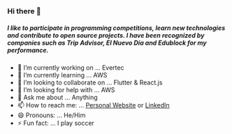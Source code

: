 ### Hi there 👋
##### I like to participate in programming competitions, learn new technologies and contribute to open source projects. I have been recognized by companies such as Trip Advisor, El Nuevo Día and Edublock for my performance.

- 🔭 I’m currently working on ... Evertec
- 🌱 I’m currently learning ... AWS
- 👯 I’m looking to collaborate on ... Flutter & React.js 
- 🤔 I’m looking for help with ... AWS
- 💬 Ask me about ... Anything
- 📫 How to reach me: ... [Personal Website](https://davidmorales.in/) or [LinkedIn](https://www.linkedin.com/in/david-morales-profile/) 
- 😄 Pronouns: ... He/Him
- ⚡ Fun fact: ... I play soccer
